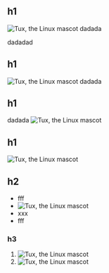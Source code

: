## h1

![Tux, the Linux mascot](/assets/images/tux.png)
dadada

dadadad
## h1

![Tux, the Linux mascot](/assets/images/tux.png)
dadada

## h1
dadada
![Tux, the Linux mascot](/assets/images/tux.png)


## h1

![Tux, the Linux mascot](/assets/images/tux.png)

## h2

* fff
* ![Tux, the Linux mascot](/assets/images/tux.png)
* xxx
* fff

### h3

1. ![Tux, the Linux mascot](/assets/images/tux.png)
2. ![Tux, the Linux mascot](/assets/images/tux.png)